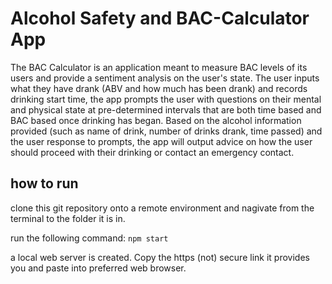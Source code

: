# Alcohol Safety and BAC-Calculator App

The BAC Calculator is an application meant to measure BAC levels of its users and provide a sentiment analysis on the user's state. The user inputs what they have drank (ABV and how much has been drank) and records drinking start time, the app prompts the user with questions on their mental and physical state at pre-determined intervals that are both time based and BAC based once drinking has began. Based on the alcohol information provided (such as name of drink, number of drinks drank, time passed) and the user response to prompts, the app will output advice on how the user should proceed with their drinking or contact an emergency contact. 

## how to run

clone this git repository onto a remote environment and nagivate from the terminal to the folder it is in.

run the following command:
```npm start```

a local web server is created. Copy the https (not) secure link it provides you and paste into preferred web browser.
